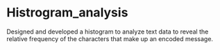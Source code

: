 # Histrogram_analysis
Designed and developed a histogram to analyze text data to reveal the relative frequency of the characters that make up an encoded message.
